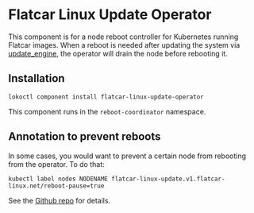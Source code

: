# Flatcar Linux Update Operator

This component is for a node reboot controller for Kubernetes running Flatcar
images. When a reboot is needed after updating the system via
[update_engine](https://github.com/coreos/update_engine), the operator will
drain the node before rebooting it.

## Installation

```
lokoctl component install flatcar-linux-update-operator
```

This component runs in the `reboot-coordinator` namespace.

## Annotation to prevent reboots

In some cases, you would want to prevent a certain node from rebooting from the
operator. To do that:

```
kubectl label nodes NODENAME flatcar-linux-update.v1.flatcar-linux.net/reboot-pause=true
```

See the [Github repo](https://github.com/kinvolk/flatcar-linux-update-operator) for details.
